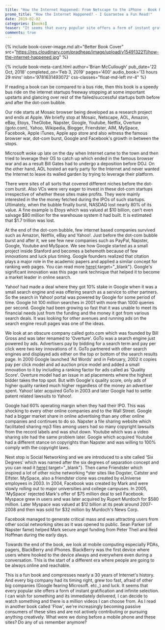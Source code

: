 ```yaml
---
title: "How the Internet Happened: From Netscape to the iPhone - Book Review"
promo_title: "How the Internet Happened? - I Guarantee a Fun Read!"
date: 2019-02-02
categories: [books]
teaser: "It seems that every popular site offers a form of instant gratification and infinite selection."
comments: true
---
```


{% include book-cover-image.md alt="Better Book Cover" src="https://res.cloudinary.com/pradheap/image/upload/v1549132211/how-the-internet-happened.jpg"
%}

{% include book-meta-card.html
    author='Brian McCullough'
    pub_date='22 Oct, 2018'
    completed_on='Feb 3, 2019'
    pages='400'
    audio_book='13 hours 29 mins'
    isbn='9781631493072'
    css-classes="float-md-left mr-4"
%}

If reading a book can be compared to a bus ride, then this book is a speedy bus ride on the internet startups freeway stopping at some important upstarts and glancing over rest of the failed/successful startups both before and after the dot-com bubble. 

Our ride starts at Mosaic browser being developed as a research project and ends at Apple. <!-- (Todo: Come back and edit this line) --> We briefly stop at Mosaic, Netscape, AOL, Amazon, eBay, Etoys, TheGlobe, Napster, Google, Youtube, Netflix, Overture (goto.com), Yahoo, Wikipedia, Blogger, Friendster, AIM, MySpace, Facebook, Apple iTunes, Apple app store and also witness the famous browser war, dot-com burst, Google and Facebook's growth in between the stops.

Microsoft woke up late on the day when Internet came to the town and then tried to leverage their OS to catch up which ended in the famous browser war and as a result Bill Gates had to undergo a deposition before DOJ. On the other hand, AOL hosted an early party for the Internet and never wanted the Internet to leave its walled garden by trying to leverage their platform.

There were sites of all sorts that covered different niches before the dot-com burst. Also VCs were very eager to invest in these dot-com startups irrespective of whether these sites make profits. They were mainly interested in the the money fetched during the IPOs of such startups. Ultimately, when the bubble finally burst, NASDAQ lost nearly 80% of its value. A fine example is Etoys which was valued at $10 billion, can't even salvage $80 million for the warehouse system it had built. It is estimated that $1.7 trillion was lost.

At the end of the dot-com bubble, few internet based companies survived such as Amazon, Netflix, eBay and Yahoo!. Just before the dot-com bubble burst and after it, we see few new companies such as PayPal, Napster, Google, Youtube and MySpace. We see how Google started as a small project inside Stanford and becomes a behemoth because of few innovations and luck plus timing. Google founders realized that citation plays a major role in the academic papers and applied a similar concept for ranking web pages. You can read more [here](https://web.archive.org/web/20090306075322/http://ilpubs.stanford.edu:8090/422/1/1999-66.pdf){:target="_blank"}. Google's significant innovation was this page rank technique that helped it to become a market leader in online search. 

Yahoo! had made a deal where they got 10% stake in Google when it was a small search engine and was offering search as a service to other partners. So the search in Yahoo! portal was powered by Google for some period of time. Google hit 100 million searches in 2001 with more than 1000 queries per second. Google had been growing so fast that it was unable to meet its financial needs just from the funding and the money it got from various search deals. It was looking for other avenues and running ads on the search engine result pages was one of the ideas.

We look at an obscure company called goto.com which was founded by Bill Gross and was later renamed to 'Overture'. GoTo was a search engine just powered by ads. Advertisers pay by bidding for a search term and pay per click were two key innovations of it. GoTo partnered with other search engines and displayed ads either on the top or bottom of the search results page. In 2000 Google launched 'Ad Words' and in February, 2002 it copies pay per click model and ad auction price model and added a small innovation to it by including a ranking factor for ads called as 'Quality Score'. Overture model had an issue in ad placements where the highest bidder takes the top spot. But with Google's quality score, only ads of higher quality ranked much higher regardless of the money an advertiser spent. Yahoo! later acquired GoTo in 2003 and later Google had to settle patent related lawsuits to Yahoo!. 

Google had 60% operating margin when they had their IPO. This was shocking to every other online companies and to the Wall Street. Google had a bigger market share in online advertising than any other online companies and continues to do so. Napster a file sharing website which facilitated sharing mp3 files among users had so many copyright lawsuits from the record labels and was shut down. Youtube which was a video sharing site had the same problem later. Google which acquired Youtube had a different stance on copyrights than Napster and was willing to 100% comply with the copyright laws. 

Next stop is Social Networking and we are introduced to a site called 'Six Degrees' which was named after the six degrees of separation concept and you can read it [here](https://en.wikipedia.org/wiki/Six_degrees_of_separation){:target="_blank"}. Then came Friendster which inspired a lot of other niche networking *ster sites like Dogster, Catster and Elfster. MySpace, also a friendster clone was created by eUniverse employees in 2003. In 2004, Facebook was created by Mark and were slowly rolling out to major universities and college campuses. In 2005, 'MySpace' rejected Mark's offer of $75 million deal to sell Facebook. Myspace grew in users and was later acquired by Rupert Murdoch for $580 million. Later Myspace was valued at $12 billion at its peak around 2007-2008 and then was sold for $32 million by Murdoch's News Corp.

Facebook managed to generate critical mass and was attracting users from other social networking sites as it was opened to public. Sean Parker (of Napster fame) helped Mark secure angel funding from Peter Theil and Reid Hoffman during the early days. 

Towards the end of the book, we look at mobile computing especially PDAs, pagers, BlackBerry and iPhones. BlackBerry was the first device where users where hooked to the device always and everywhere even during a conversation. This is the start of a different era where people are going to be always online and reachable. <!-- (Todo: This section to be expanded after completion) -->

This is a fun book and compresses nearly a 30 years of Internet's history. And every big company had its timing right, grew too fast, afraid of other big companies (Google fearing Microsoft. etc.,) and luck. It seems that every popular site offers a form of instant gratification and infinite selection. I can wish for something and its immediately delivered, I can decide to watch something and there is a million videos I can choose from. As I read in another book called 'Flow', we're increasingly becoming passive consumers of these sites and are not actively contributing or pursuing anything creatively. What were we doing before a mobile phone and these sites? Do any of us remember anymore?